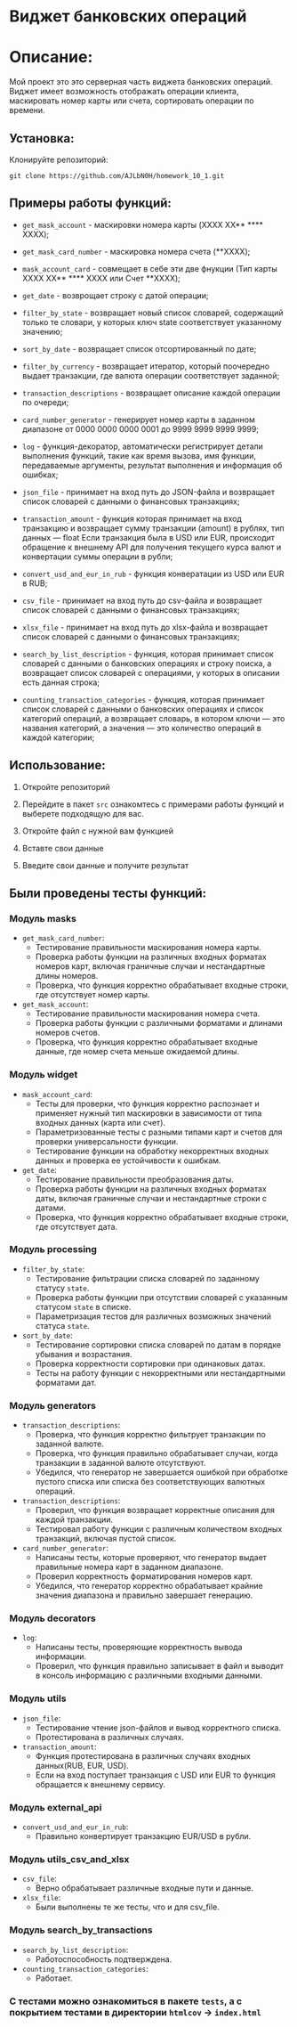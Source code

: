 # Виджет банковских операций

# Описание:

Мой проект это это серверная часть виджета банковских операций. Виджет имеет возможность отображать операции клиента, маскировать номер карты или счета, сортировать операции по времени.

## Установка:

Клонируйте репозиторий:
```
git clone https://github.com/AJLbN0H/homework_10_1.git
```

## Примеры работы функций:

* ```get_mask_account``` - маскировки номера карты (XXXX XX** **** XXXX);


* ```get_mask_card_number``` - маскировка номера счета (**XXXX);


* ```mask_account_card``` - совмещает в себе эти две фнукции (Тип карты XXXX XX** **** XXXX или Счет **XXXX);


* ```get_date``` - возврощает строку с датой операции;


* ```filter_by_state``` - возвращает новый список словарей, содержащий только те словари, у которых ключ state соответствует указанному значению;


* ```sort_by_date``` - возвращает список отсортированный по дате;


* ```filter_by_currency``` - возвращает итератор, который поочередно выдает транзакции, где валюта операции соответствует заданной;


* ```transaction_descriptions``` - возвращает описание каждой операции по очереди;


* ```card_number_generator``` - генерирует номер карты в заданном диапазоне от 0000 0000 0000 0001 до 9999 9999 9999 9999;


* ```log``` - функция-декоратор, автоматически регистрирует детали выполнения функций, такие как время вызова, имя функции, передаваемые аргументы, результат выполнения и информация об ошибках;


* ```json_file``` - принимает на вход путь до JSON-файла и возвращает список словарей с данными о финансовых транзакциях;


* ```transaction_amount``` - функция которая принимает на вход транзакцию и возвращает сумму транзакции (amount) в рублях, тип данных — float Если транзакция была в USD или EUR, происходит обращение к внешнему API для получения текущего курса валют и конвертации суммы операции в рубли;


* ```convert_usd_and_eur_in_rub``` - функция конвератации из USD или EUR в RUB;


* ```csv_file``` - принимает на вход путь до csv-файла и возвращает список словарей с данными о финансовых транзакциях;


* ```xlsx_file``` - принимает на вход путь до xlsx-файла и возвращает список словарей с данными о финансовых транзакциях;


* ```search_by_list_description``` - функция, которая принимает список словарей с данными о банковских операциях и строку поиска, а возвращает список словарей с операциями, у которых в описании есть данная строка;


* ```counting_transaction_categories``` - функция, которая принимает список словарей с данными о банковских операциях и список категорий операций, а возвращает словарь, в котором ключи — это названия категорий, а значения — это количество операций в каждой категории;

## Использование:

1. Откройте репозиторий


2. Перейдите в пакет ```src``` ознакомтесь с примерами работы функций и выберете подходящую для вас.


3. Откройте файл с нужной вам функцией


4. Вставте свои данные


5. Введите свои данные и получите результат

## Были проведены тесты функций:

### Модуль masks
* ```get_mask_card_number```:
  * Тестирование правильности маскирования номера карты.
  * Проверка работы функции на различных входных форматах номеров карт, включая граничные случаи и нестандартные длины номеров.
  * Проверка, что функция корректно обрабатывает входные строки, где отсутствует номер карты.
* ```get_mask_account```:
  * Тестирование правильности маскирования номера счета.
  * Проверка работы функции с различными форматами и длинами номеров счетов.
  * Проверка, что функция корректно обрабатывает входные данные, где номер счета меньше ожидаемой длины.

### Модуль widget
* ```mask_account_card```:
  * Тесты для проверки, что функция корректно распознает и применяет нужный тип маскировки в зависимости от типа входных данных (карта или счет).
  * Параметризованные тесты с разными типами карт и счетов для проверки универсальности функции.
  * Тестирование функции на обработку некорректных входных данных и проверка ее устойчивости к ошибкам.
* ```get_date```:
  * Тестирование правильности преобразования даты.
  * Проверка работы функции на различных входных форматах даты, включая граничные случаи и нестандартные строки с датами.
  * Проверка, что функция корректно обрабатывает входные строки, где отсутствует дата.

### Модуль processing
* ```filter_by_state```:
  * Тестирование фильтрации списка словарей по заданному статусу ```state```.
  * Проверка работы функции при отсутствии словарей с указанным статусом ```state``` в списке.
  * Параметризация тестов для различных возможных значений статуса ```state```.
* ```sort_by_date```:
  * Тестирование сортировки списка словарей по датам в порядке убывания и возрастания.
  * Проверка корректности сортировки при одинаковых датах.
  * Тесты на работу функции с некорректными или нестандартными форматами дат.

### Модуль generators
* ```transaction_descriptions```:
  * Проверка, что функция корректно фильтрует транзакции по заданной валюте.
  * Проверка, что функция правильно обрабатывает случаи, когда транзакции в заданной валюте отсутствуют.
  * Убедился, что генератор не завершается ошибкой при обработке пустого списка или списка без соответствующих валютных операций.
* ```transaction_descriptions```:
  * Проверил, что функция возвращает корректные описания для каждой транзакции.
  * Тестировал работу функции с различным количеством входных транзакций, включая пустой список.
* ```card_number_generator```:
  * Написаны тесты, которые проверяют, что генератор выдает правильные номера карт в заданном диапазоне.
  * Проверил корректность форматирования номеров карт.
  * Убедился, что генератор корректно обрабатывает крайние значения диапазона и правильно завершает генерацию.

### Модуль decorators
* ```log```:
  * Написаны тесты, проверяющие корректность вывода информации.
  * Проверил, что функция правильно записывает в файл и выводит в консоль информацию с различными входными данными.

### Модуль utils
* ```json_file```:
  * Тестирование чтение json-файлов и вывод корректного списка.
  * Протестирована в различных случаях.
* ```transaction_amount```:
  * Функция протестирована в различных случаях входных данных(RUB, EUR, USD).
  * Если на вход поступает транзакция с USD или EUR то функция обращается к внешнему сервису.

### Модуль external_api
* ```convert_usd_and_eur_in_rub```:
  * Правильно конвертирует транзакцию EUR/USD в рубли.

### Модуль utils_csv_and_xlsx
* ```csv_file```:
  * Верно обрабатывает различные входные пути и данные.
* ```xlsx_file```:
  * Были выполнены те же тесты, что и для csv_file.

### Модуль search_by_transactions
* ```search_by_list_description```:
  * Работоспособность подтверждена.
* ```counting_transaction_categories```:
  * Работает.
### С тестами можно ознакомиться в пакете ```tests```, а с покрытием тестами в директории ```htmlcov``` -> ```index.html```
